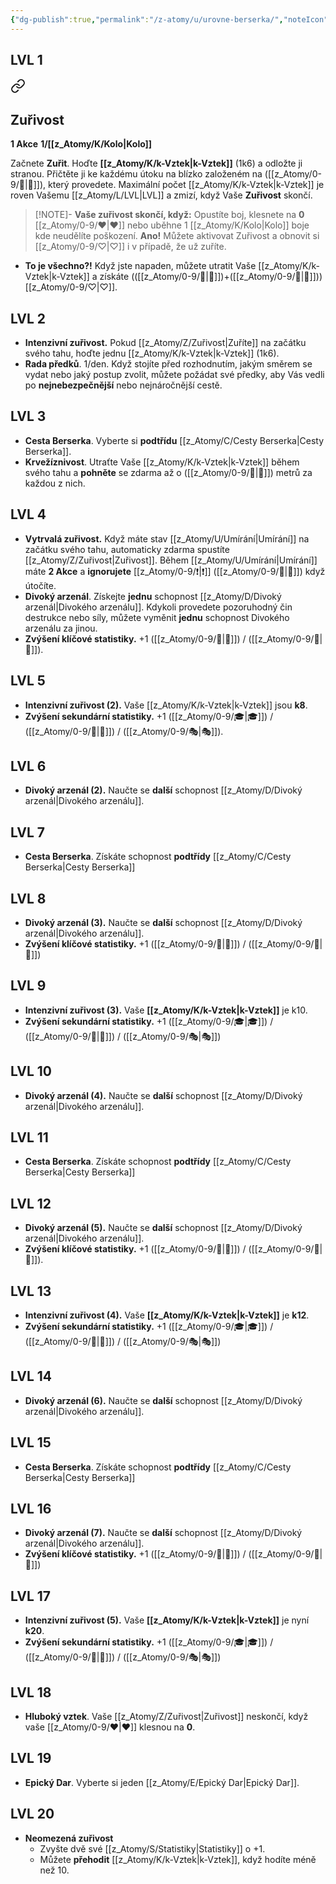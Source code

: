 ```yaml
---
{"dg-publish":true,"permalink":"/z-atomy/u/urovne-berserka/","noteIcon":""}
---
```


## LVL 1

<div class="transclusion internal-embed is-loaded"><a class="markdown-embed-link" href="/z-atomy/z/zurivost/" aria-label="Open link"><svg xmlns="http://www.w3.org/2000/svg" width="24" height="24" viewBox="0 0 24 24" fill="none" stroke="currentColor" stroke-width="2" stroke-linecap="round" stroke-linejoin="round" class="svg-icon lucide-link"><path d="M10 13a5 5 0 0 0 7.54.54l3-3a5 5 0 0 0-7.07-7.07l-1.72 1.71"></path><path d="M14 11a5 5 0 0 0-7.54-.54l-3 3a5 5 0 0 0 7.07 7.07l1.71-1.71"></path></svg></a><div class="markdown-embed">




## Zuřivost
**1 Akce**
**1/[[z_Atomy/K/Kolo\|Kolo]]**

Začnete **Zuřit**. Hoďte **[[z_Atomy/K/k-Vztek\|k-Vztek]]** (1k6) a odložte ji stranou. Přičtěte ji ke každému útoku na blízko založeném na ([[z_Atomy/0-9/💪\|💪]]), který provedete. Maximální počet [[z_Atomy/K/k-Vztek\|k-Vztek]] je roven Vašemu [[z_Atomy/L/LVL\|LVL]] a zmizí, když Vaše **Zuřivost** skončí.

>[!NOTE]- **Vaše zuřivost skončí, když:** 
>Opustíte boj, klesnete na **0** [[z_Atomy/0-9/❤\|❤]] nebo uběhne 1 [[z_Atomy/K/Kolo\|Kolo]] boje kde neudělíte poškození.
>**Ano!** Můžete aktivovat Zuřivost a obnovit si [[z_Atomy/0-9/♡\|♡]] i v případě, že už zuříte.

</div></div>


- **To je všechno?!** Když jste napaden, můžete utratit Vaše [[z_Atomy/K/k-Vztek\|k-Vztek]] a získáte (([[z_Atomy/0-9/💪\|💪]])+([[z_Atomy/0-9/🎯\|🎯]])) [[z_Atomy/0-9/♡\|♡]].
## LVL 2
- **Intenzivní zuřivost.** Pokud [[z_Atomy/Z/Zuřivost\|Zuříte]] na začátku svého tahu, hoďte jednu [[z_Atomy/K/k-Vztek\|k-Vztek]] (1k6).
- **Rada předků**. 1/den. Když stojíte před rozhodnutím, jakým směrem se vydat nebo jaký postup zvolit, můžete požádat své předky, aby Vás vedli po **nejnebezpečnější** nebo nejnáročnější cestě.
## LVL 3
- **Cesta Berserka**. Vyberte si **podtřídu** [[z_Atomy/C/Cesty Berserka\|Cesty Berserka]].
- **Krvežíznivost**. Utraťte Vaše [[z_Atomy/K/k-Vztek\|k-Vztek]] během svého tahu a **pohněte** se zdarma až o ([[z_Atomy/0-9/🎯\|🎯]]) metrů za každou z nich.
## LVL 4
- **Vytrvalá zuřivost.** Když máte stav [[z_Atomy/U/Umírání\|Umírání]] na začátku svého tahu, automaticky zdarma spustíte [[z_Atomy/Z/Zuřivost\|Zuřivost]]. Během [[z_Atomy/U/Umírání\|Umírání]] máte **2 Akce** a **ignorujete** [[z_Atomy/0-9/❗\|❗]] ([[z_Atomy/0-9/💪\|💪]]) když útočíte.
- **Divoký arzenál**. Získejte **jednu** schopnost [[z_Atomy/D/Divoký arzenál\|Divokého arzenálu]]. Kdykoli provedete pozoruhodný čin destrukce nebo síly, můžete vyměnit **jednu** schopnost Divokého arzenálu za jinou.
- **Zvýšení klíčové statistiky.** +1 ([[z_Atomy/0-9/💪\|💪]]) / ([[z_Atomy/0-9/🎯\|🎯]]).
## LVL 5
- **Intenzivní zuřivost (2).** Vaše [[z_Atomy/K/k-Vztek\|k-Vztek]] jsou **k8**.
- **Zvýšení sekundární statistiky.** +1 ([[z_Atomy/0-9/🎓\|🎓]]) / ([[z_Atomy/0-9/🦉\|🦉]]) / ([[z_Atomy/0-9/🎭\|🎭]]).
## LVL 6
- **Divoký arzenál (2).** Naučte se **další** schopnost [[z_Atomy/D/Divoký arzenál\|Divokého arzenálu]].
## LVL 7
- **Cesta Berserka**. Získáte schopnost **podtřídy** [[z_Atomy/C/Cesty Berserka\|Cesty Berserka]]
## LVL 8
- **Divoký arzenál (3).** Naučte se **další** schopnost [[z_Atomy/D/Divoký arzenál\|Divokého arzenálu]].
- **Zvýšení klíčové statistiky.** +1 ([[z_Atomy/0-9/💪\|💪]]) / ([[z_Atomy/0-9/🎯\|🎯]])
## LVL 9
- **Intenzivní zuřivost (3).** Vaše **[[z_Atomy/K/k-Vztek\|k-Vztek]]** je k10.
- **Zvýšení sekundární statistiky.** +1 ([[z_Atomy/0-9/🎓\|🎓]]) / ([[z_Atomy/0-9/🦉\|🦉]]) / ([[z_Atomy/0-9/🎭\|🎭]])
## LVL 10
- **Divoký arzenál (4).** Naučte se **další** schopnost [[z_Atomy/D/Divoký arzenál\|Divokého arzenálu]].
## LVL 11
- **Cesta Berserka**. Získáte schopnost **podtřídy** [[z_Atomy/C/Cesty Berserka\|Cesty Berserka]]
## LVL 12
- **Divoký arzenál (5).** Naučte se **další** schopnost [[z_Atomy/D/Divoký arzenál\|Divokého arzenálu]].
- **Zvýšení klíčové statistiky.** +1 ([[z_Atomy/0-9/💪\|💪]]) / ([[z_Atomy/0-9/🎯\|🎯]]).
## LVL 13
- **Intenzivní zuřivost (4).** Vaše **[[z_Atomy/K/k-Vztek\|k-Vztek]]** je **k12**.
- **Zvýšení sekundární statistiky.** +1 ([[z_Atomy/0-9/🎓\|🎓]]) / ([[z_Atomy/0-9/🦉\|🦉]]) / ([[z_Atomy/0-9/🎭\|🎭]])
## LVL 14
- **Divoký arzenál (6).** Naučte se **další** schopnost [[z_Atomy/D/Divoký arzenál\|Divokého arzenálu]].
## LVL 15
- **Cesta Berserka**. Získáte schopnost **podtřídy** [[z_Atomy/C/Cesty Berserka\|Cesty Berserka]]
## LVL 16
- **Divoký arzenál (7).** Naučte se **další** schopnost [[z_Atomy/D/Divoký arzenál\|Divokého arzenálu]].
- **Zvýšení klíčové statistiky.** +1 ([[z_Atomy/0-9/💪\|💪]]) / ([[z_Atomy/0-9/🎯\|🎯]])
## LVL 17
- **Intenzivní zuřivost (5).** Vaše **[[z_Atomy/K/k-Vztek\|k-Vztek]]** je nyní **k20**.
- **Zvýšení sekundární statistiky.** +1 ([[z_Atomy/0-9/🎓\|🎓]]) / ([[z_Atomy/0-9/🦉\|🦉]]) / ([[z_Atomy/0-9/🎭\|🎭]])
## LVL 18
- **Hluboký vztek**. Vaše [[z_Atomy/Z/Zuřivost\|Zuřivost]] neskončí, když vaše [[z_Atomy/0-9/❤\|❤]] klesnou na **0**.
## LVL 19
- **Epický Dar**. Vyberte si jeden [[z_Atomy/E/Epický Dar\|Epický Dar]].
## LVL 20
- **Neomezená zuřivost** 
	- Zvyšte dvě své [[z_Atomy/S/Statistiky\|Statistiky]] o +1.
	- Můžete **přehodit** [[z_Atomy/K/k-Vztek\|k-Vztek]], když hodíte méně než 10.